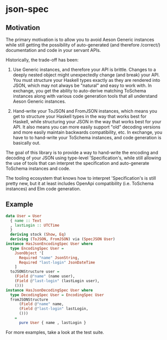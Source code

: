 # json-spec

## Motivation

The primary motivation is to allow you to avoid Aeson Generic instances
while still getting the possibility of auto-generated (and therefore
/correct/) documentation and code in your servant APIs.

Historically, the trade-off has been:

1. Use Generic instances, and therefore your API is brittle. Changes
   to a deeply nested object might unexpectedly change (and break) your
   API. You must structure your Haskell types exactly as they are
   rendered into JSON, which may not always be "natural" and easy to
   work with. In exchange, you get the ability to auto-derive matching
   ToSchema instances along with various code generation tools that
   all understand Aeson Generic instances.

2. Hand-write your ToJSON and FromJSON instances, which means you
   get to structure your Haskell types in the way that works best
   for Haskell, while structuring your JSON in the way that works
   best for your API. It also means you can more easily support "old"
   decoding versions and more easily maintain backwards compatibility,
   etc. In exchange, you have to to hand-write your ToSchema instances,
   and code generation is basically out.

The goal of this library is to provide a way to hand-write the encoding
and decoding of your JSON using type-level 'Specification's, while
still allowing the use of tools that can interpret the specification
and auto-generate ToSchema instances and code.

The tooling ecosystem that knows how to interpret 'Specification's
is still pretty new, but it at least includes OpenApi compatibility
(i.e. ToSchema instances) and Elm code generation.

## Example

```haskell
data User = User
  { name :: Text
  , lastLogin :: UTCTime
  }
  deriving stock (Show, Eq)
  deriving (ToJSON, FromJSON) via (SpecJSON User)
instance HasJsonEncodingSpec User where
  type EncodingSpec User =
    JsonObject '[
      Required "name" JsonString,
      Required "last-login" JsonDateTime
    ]
  toJSONStructure user =
    (Field @"name" (name user),
    (Field @"last-login" (lastLogin user),
    ()))
instance HasJsonDecodingSpec User where
  type DecodingSpec User = EncodingSpec User
  fromJSONStructure
      (Field @"name" name,
      (Field @"last-login" lastLogin,
      ()))
    =
      pure User { name , lastLogin }
```

For more examples, take a look at the test suite.
